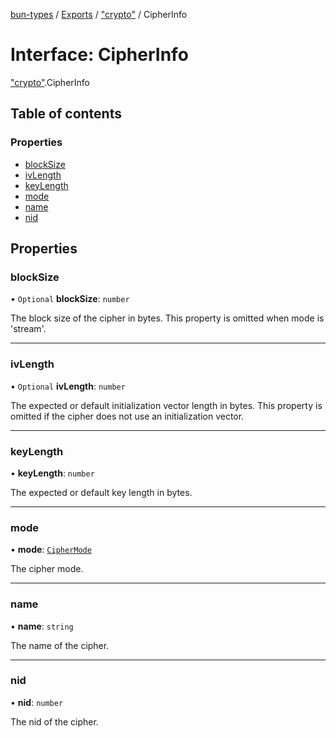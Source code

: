 [bun-types](https://oven-sh.github.io/bun-types/README.md) / [Exports](https://oven-sh.github.io/bun-types/modules.md) / ["crypto"](https://oven-sh.github.io/bun-types/modules/crypto_.md) / CipherInfo

# Interface: CipherInfo

["crypto"](https://oven-sh.github.io/bun-types/modules/crypto_.md).CipherInfo

## Table of contents

### Properties

- [blockSize](https://oven-sh.github.io/bun-types/interfaces/crypto_.CipherInfo.md#blocksize)
- [ivLength](https://oven-sh.github.io/bun-types/interfaces/crypto_.CipherInfo.md#ivlength)
- [keyLength](https://oven-sh.github.io/bun-types/interfaces/crypto_.CipherInfo.md#keylength)
- [mode](https://oven-sh.github.io/bun-types/interfaces/crypto_.CipherInfo.md#mode)
- [name](https://oven-sh.github.io/bun-types/interfaces/crypto_.CipherInfo.md#name)
- [nid](https://oven-sh.github.io/bun-types/interfaces/crypto_.CipherInfo.md#nid)

## Properties

### blockSize

• `Optional` **blockSize**: `number`

The block size of the cipher in bytes.
This property is omitted when mode is 'stream'.

___

### ivLength

• `Optional` **ivLength**: `number`

The expected or default initialization vector length in bytes.
This property is omitted if the cipher does not use an initialization vector.

___

### keyLength

• **keyLength**: `number`

The expected or default key length in bytes.

___

### mode

• **mode**: [`CipherMode`](https://oven-sh.github.io/bun-types/modules/crypto_.md#ciphermode)

The cipher mode.

___

### name

• **name**: `string`

The name of the cipher.

___

### nid

• **nid**: `number`

The nid of the cipher.
